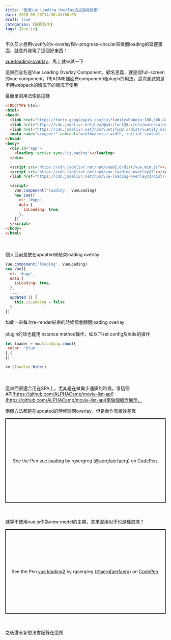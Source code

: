 ```yaml
---
title: "使用Vue Loading Overlay追加過場動畫"
date: 2020-09-26T14:50:43+08:00
draft: true
categories: [網頁製作]
tags: [Vue.js]
---
```

不久前才想用vuetify的v-overlay與v-progress-circular來做個loading的延遲畫面，就意外發現了這個好東西：
  
[vue-loading-overlay](https://www.npmjs.com/package/vue-loading-overlay)，馬上就來試一下

<!--more-->
這東西全名是Vue Loading Overlay Component，顧名思義，就是個full-screen的vue component，README裡面有component和plugin的用法，這次測試的是不用webpack的情況下的情況下使用

最簡單的用法像是這樣 
```html
<!DOCTYPE html>
<html>
<head>
  <link href="https://fonts.googleapis.com/css?family=Roboto:100,300,400,500,700,900" rel="stylesheet">
  <link href="https://cdn.jsdelivr.net/npm/@mdi/font@5.x/css/materialdesignicons.min.css" rel="stylesheet">
  <link href="https://cdn.jsdelivr.net/npm/vuetify@2.x/dist/vuetify.min.css" rel="stylesheet">
  <meta name="viewport" content="width=device-width, initial-scale=1, maximum-scale=1, user-scalable=no, minimal-ui">
</head>
<body>
  <div id="app">
    <loading :active.sync="isLoading"></loading>
  </div>

  <script src="https://cdn.jsdelivr.net/npm/vue@2.6/dist/vue.min.js"></script>
  <script src="https://cdn.jsdelivr.net/npm/vue-loading-overlay@3"></script>
  <link href="https://cdn.jsdelivr.net/npm/vue-loading-overlay@3/dist/vue-loading.css" rel="stylesheet">

  <script>
    Vue.component('loading', VueLoading)
    new Vue({
      el: '#app',
      data:{
        isLoading: true,
      },
    })
  </script> 
</body>
</html>
```
<br></br>
個人目前是放在updated來結束loading overlay
```js
Vue.component('loading', VueLoading)
new Vue({
  el: '#app',
  data:{
    isLoading: true,
  },
  .....
  updated () {
    this.isLoading = false
  }
})
```
如此一來每次re-render結束的時候都會關閉loading overlay
<br></br>
plugin的話也能用instance method操作，如以下set config及hide的操作
```js
let loader = vm.$loading.show({
 color: 'blue'
},{
})

vm.$loading.hide()
```
<br></br>
這東西很適合用在SPA上，尤其是在做異步通訊的時候，借這個API[https://github.com/ALPHACamp/movie-list-api](https://github.com/ALPHACamp/movie-list-api)來做個概念展示，
  
兩個方法都是在updated的時候關閉overlay，但是動作有微妙差異
<p class="codepen" data-height="265" data-theme-id="light" data-default-tab="html,result" data-user="aergfaerfaerg" data-slug-hash="MWyLMWq" style="height: 265px; box-sizing: border-box; display: flex; align-items: center; justify-content: center; border: 2px solid; margin: 1em 0; padding: 1em;" data-pen-title="vue loading">
  <span>See the Pen <a href="https://codepen.io/aergfaerfaerg/pen/MWyLMWq">
  vue loading</a> by rgsergreg (<a href="https://codepen.io/aergfaerfaerg">@aergfaerfaerg</a>)
  on <a href="https://codepen.io">CodePen</a>.</span>
</p>
<script async src="https://static.codepen.io/assets/embed/ei.js"></script>
<br></br>
就算不使用vue.js作為view model的主體，拿來混用似乎也是種選擇？
<p class="codepen" data-height="265" data-theme-id="light" data-default-tab="js,result" data-user="aergfaerfaerg" data-slug-hash="jOqyZNb" style="height: 265px; box-sizing: border-box; display: flex; align-items: center; justify-content: center; border: 2px solid; margin: 1em 0; padding: 1em;" data-pen-title="vue loading2">
  <span>See the Pen <a href="https://codepen.io/aergfaerfaerg/pen/jOqyZNb">
  vue loading2</a> by rgsergreg (<a href="https://codepen.io/aergfaerfaerg">@aergfaerfaerg</a>)
  on <a href="https://codepen.io">CodePen</a>.</span>
</p>
<script async src="https://static.codepen.io/assets/embed/ei.js"></script>
<br></br>
之後還有新想法會記錄在這裡
